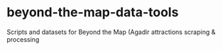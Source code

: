 # beyond-the-map-data-tools
Scripts and datasets for Beyond the Map (Agadir attractions scraping &amp; processing
